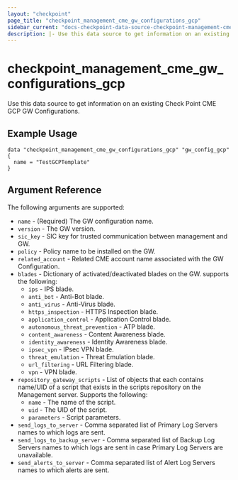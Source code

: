```yaml
---
layout: "checkpoint"
page_title: "checkpoint_management_cme_gw_configurations_gcp"
sidebar_current: "docs-checkpoint-data-source-checkpoint-management-cme-gw-configurations-gcp"
description: |- Use this data source to get information on an existing Check Point CME GCP GW Configurations.
---
```


# checkpoint_management_cme_gw_configurations_gcp

Use this data source to get information on an existing Check Point CME GCP GW Configurations.

## Example Usage

```hcl
data "checkpoint_management_cme_gw_configurations_gcp" "gw_config_gcp" {
  name = "TestGCPTemplate"
}
```

## Argument Reference

The following arguments are supported:

* `name` - (Required) The GW configuration name.
* `version` - The GW version.
* `sic_key` - SIC key for trusted communication between management and GW.
* `policy` - Policy name to be installed on the GW.
* `related_account` - Related CME account name associated with the GW Configuration.
* `blades` - Dictionary of activated/deactivated blades on the GW. supports the following:
  * `ips` - IPS blade.
  * `anti_bot` - Anti-Bot blade.
  * `anti_virus` - Anti-Virus blade.
  * `https_inspection` - HTTPS Inspection blade.
  * `application_control` - Application Control blade.
  * `autonomous_threat_prevention` - ATP blade.
  * `content_awareness` - Content Awareness blade.
  * `identity_awareness` - Identity Awareness blade.
  * `ipsec_vpn` - IPsec VPN blade.
  * `threat_emulation` - Threat Emulation blade.
  * `url_filtering` - URL Filtering blade.
  * `vpn` - VPN blade.
* `repository_gateway_scripts` - List of objects that each contains name/UID of a script that exists in the scripts repository on the Management server. Supports the following:
    * `name` - The name of the script.
    * `uid` - The UID of the script.
    * `parameters` - Script parameters.
* `send_logs_to_server` - Comma separated list of Primary Log Servers names to which logs are sent.
* `send_logs_to_backup_server` - Comma separated list of Backup Log Servers names to which logs are sent in case Primary Log Servers are unavailable.
* `send_alerts_to_server` - Comma separated list of Alert Log Servers names to which alerts are sent.
